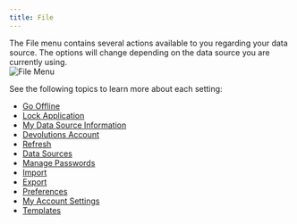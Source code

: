 ```yaml
---
title: File
---
```

The File menu contains several actions available to you regarding your data source. The options will change depending on the data source you are currently using.  
![File Menu](/img/en/rdm/mac/RdmMac4009.png) 

See the following topics to learn more about each setting:  

* [Go Offline](/rdm/mac/commands/file/go-offline/) 
* [Lock Application](/rdm/mac/commands/file/lock-application/) 
* [My Data Source Information](/rdm/mac/commands/file/data-source-information/) 
* [Devolutions Account](/rdm/mac/commands/file/devolutions-account/) 
* [Refresh](File_Refresh) 
* [Data Sources](File_DataSources_Overview) 
* [Manage Passwords](/rdm/mac/commands/file/manage-password/) 
* [Import](File_ImportOverview) 
* [Export](File_ExportOverview) 
* [Preferences](RDM_Preferences_General) 
* [My Account Settings](/rdm/mac/commands/file/my-account-settings/) 
* [Templates](/rdm/mac/commands/file/templates/) 

